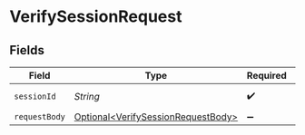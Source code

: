 # VerifySessionRequest


## Fields

| Field                                                                                      | Type                                                                                       | Required                                                                                   | Description                                                                                |
| ------------------------------------------------------------------------------------------ | ------------------------------------------------------------------------------------------ | ------------------------------------------------------------------------------------------ | ------------------------------------------------------------------------------------------ |
| `sessionId`                                                                                | *String*                                                                                   | :heavy_check_mark:                                                                         | The ID of the session                                                                      |
| `requestBody`                                                                              | [Optional\<VerifySessionRequestBody>](../../models/operations/VerifySessionRequestBody.md) | :heavy_minus_sign:                                                                         | Parameters.                                                                                |